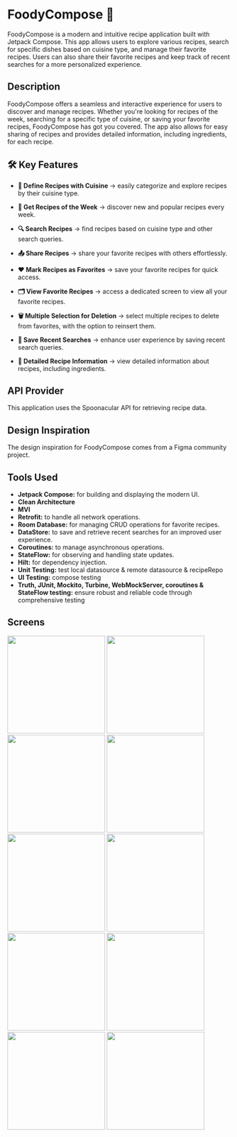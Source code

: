 # FoodyCompose 🚀

FoodyCompose is a modern and intuitive recipe application built with Jetpack Compose. This app allows users to explore various recipes, search for specific dishes based on cuisine type, and manage their favorite recipes. Users can also share their favorite recipes and keep track of recent searches for a more personalized experience.

## Description

FoodyCompose offers a seamless and interactive experience for users to discover and manage recipes. Whether you're looking for recipes of the week, searching for a specific type of cuisine, or saving your favorite recipes, FoodyCompose has got you covered. The app also allows for easy sharing of recipes and provides detailed information, including ingredients, for each recipe.

## 🛠️ Key Features

 - **🍴 Define Recipes with Cuisine** &rarr; easily categorize and explore recipes by their cuisine type.

 - **🌟 Get Recipes of the Week** &rarr; discover new and popular recipes every week.

 - **🔍 Search Recipes** &rarr; find recipes based on cuisine type and other search queries.

 - **📤 Share Recipes** &rarr; share your favorite recipes with others effortlessly.

 - **❤️ Mark Recipes as Favorites** &rarr; save your favorite recipes for quick access.

 - **🗂️ View Favorite Recipes** &rarr; access a dedicated screen to view all your favorite recipes.

 - **🗑️ Multiple Selection for Deletion** &rarr; select multiple recipes to delete from favorites, with the option to reinsert them.

 - **💾 Save Recent Searches** &rarr; enhance user experience by saving recent search queries.

 - **📃 Detailed Recipe Information** &rarr; view detailed information about recipes, including ingredients.

## API Provider

This application uses the Spoonacular API for retrieving recipe data.

## Design Inspiration

The design inspiration for FoodyCompose comes from a Figma community project. 

## Tools Used

- **Jetpack Compose:** for building and displaying the modern UI.
- **Clean Architecture**
- **MVI**
- **Retrofit:** to handle all network operations.
- **Room Database:** for managing CRUD operations for favorite recipes.
- **DataStore:** to save and retrieve recent searches for an improved user experience.
- **Coroutines:** to manage asynchronous operations.
- **StateFlow:** for observing and handling state updates.
- **Hilt:** for dependency injection.
- **Unit Testing:** test local datasource & remote datasource & recipeRepo
- **UI Testing:** compose testing
- **Truth, JUnit, Mockito, Turbine, WebMockServer, coroutines & StateFlow testing:** ensure robust and reliable code through comprehensive testing


## Screens

<img width="220" src="https://github.com/user-attachments/assets/0baf8615-4ac4-4883-90a7-c2f07c8698df"> <img width="220" src="https://github.com/user-attachments/assets/43490a85-f9e0-4b25-a74f-44953c29e528"> <img width="220" src="https://github.com/user-attachments/assets/d47007c9-bfa0-46e6-bb58-22f654852950"> <img width="220" src="https://github.com/user-attachments/assets/4649ef30-b64a-419a-a677-38aa70995506"> <img width="220" src="https://github.com/user-attachments/assets/27a86240-1e86-4df6-a299-339b90768cd6"> <img width="220" src="https://github.com/user-attachments/assets/62b7d3a5-5b30-414a-8e1f-92155902e052"> <img width="220" src="https://github.com/user-attachments/assets/968cb7d0-c7f6-4c98-b6c9-effb4949ede7"> <img width="220" src="https://github.com/user-attachments/assets/83cd01d9-4e61-4b8c-bd37-3cb23c8ce126"> <img width="220" src="https://github.com/user-attachments/assets/8f429aec-1112-4978-bf9c-56469d7c2722">
<img width="220" src="https://github.com/user-attachments/assets/91b556cf-f7d1-45af-9753-e31490e417e7">

